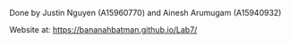 Done by Justin Nguyen (A15960770) and Ainesh Arumugam (A15940932)

Website at: https://bananahbatman.github.io/Lab7/

